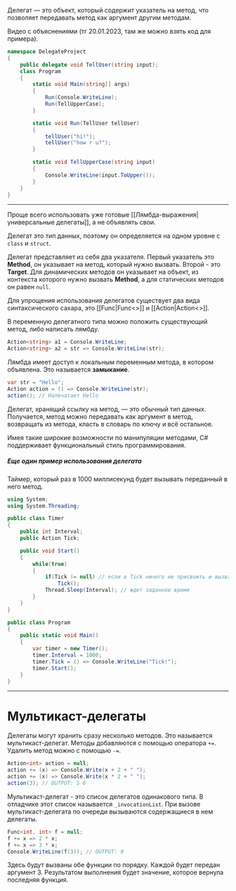 
Делегат — это объект, который содержит указатель на метод, что позволяет передавать метод как аргумент другим методам.

Видео с объяснениями (тг 20.01.2023, там же можно взять код для примера).

```cs
namespace DelegateProject
{
    public delegate void TellUser(string input);
    class Program
    {
        static void Main(string[] args)
        {
            Run(Console.WriteLine);
            Run(TellUpperCase);
        }

        static void Run(TellUser tellUser)
        {
            tellUser("hi!");
            tellUser("how r u?");
        }

        static void TellUpperCase(string input)
        {
            Console.WriteLine(input.ToUpper());
        }
    }
}
```

---

Проще всего использовать уже готовые [[Лямбда-выражения|универсальные делегаты]], а не объявлять свои.

Делегат это тип данных, поэтому он определяется на одном уровне с `class` и `struct`.

Делегат представляет из себя два указателя. Первый указатель это **Method**, он указывает на метод, который нужно вызвать. Второй - это **Target**. Для динамических методов он указывает на объект, из контекста которого нужно вызвать **Method**, а для статических методов он равен `null`.

Для упрощения использования делегатов существует два вида синтаксического сахара, это [[Func|Func<>]] и [[Action|Action<>]].

В переменную делегатного типа можно положить существующий метод, либо написать лямбду.
```cs
Action<string> a1 = Console.WriteLine;
Action<string> a2 = str => Console.WriteLine(str);
```

Лямбда имеет доступ к локальным переменным метода, в котором объявлена. Это называется **замыкание**.
```cs
var str = "Hello";
Action action = () => Console.WriteLine(str);
action(); // Напечатает Hello
```

Делегат, хранящий ссылку на метод, — это обычный тип данных. Получается, метод можно передавать как аргумент в метод, возвращать из метода, класть в словарь по ключу и всё остальное.

Имея такие широкие возможности по манипуляции методами, С# поддерживает функциональный стиль программирования.

##### Еще один пример использования делегата

Таймер, который раз в 1000 миллисекунд будет вызывать переданный в него метод.

```cs
using System;
using System.Threading;

public class Timer
{
    public int Interval;
    public Action Tick;

    public void Start()
    {
        while(true)
        {
            if(Tick != null) // если в Tick ничего не присвоить и вызвать, будет NullReferenceException
                Tick();
            Thread.Sleep(Interval); // ждет заданное время
        }
    }
}

public class Program
{
    public static void Main()
    {
        var timer = new Timer();
        timer.Interval = 1000;
        timer.Tick = () => Console.WriteLine("Tick!");
        timer.Start();
    }
}
```

---

# Мультикаст-делегаты

Делегаты могут хранить сразу несколько методов. Это называется мультикаст-делегат. Методы добавляются с помощью оператора `+=`. Удалить метод можно с помощью `-=`.

```cs
Action<int> action = null;
action += (x) => Console.Write(x + 2 + " ");
action += (x) => Console.Write(x * 2 + " ");
action(3); // OUTPUT: 5 6 
```

Мультикаст-делегат - это список делегатов одинакового типа. В отладчике этот список называется `_invocationList`. При вызове мультикаст-делегата по очереди вызываются содержащиеся в нем делегаты.

```cs
Func<int, int> f = null;
f += x => 2 * x;
f += x => 3 * x;
Console.WriteLine(f(3)); // OUTPUT: 9
```

Здесь будут вызваны обе функции по порядку. Каждой будет передан аргумент 3. Результатом выполнения будет значение, которое вернула последняя функция.